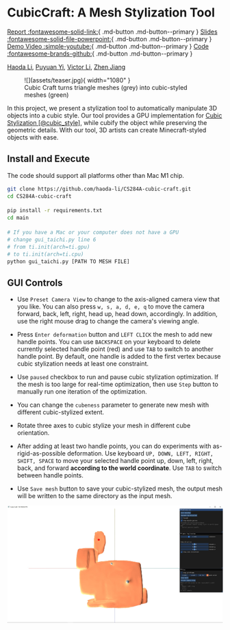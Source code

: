# CubicCraft: A Mesh Stylization Tool

[Report :fontawesome-solid-link:](./report.md){ .md-button .md-button--primary } 
[Slides :fontawesome-solid-file-powerpoint:](https://docs.google.com/presentation/d/12iifKoNhjGInhJqSMDu6pAhNFBX3i4AgdjXz3iN-nas/edit?usp=sharing){ .md-button .md-button--primary }
[Demo Video :simple-youtube:](https://youtu.be/QIeVmLphMHU){ .md-button .md-button--primary }
[Code :fontawesome-brands-github:](https://github.com/haoda-li/CS284A-cubic-craft){ .md-button .md-button--primary }

[Haoda Li](https://github.com/haoda-li), 
[Puyuan Yi](https://github.com/JamesYi2953), 
[Victor Li](https://github.com/weiji-li), 
[Zhen Jiang](https://github.com/Jz1116)


<figure markdown>
  ![](assets/teaser.jpg){ width="1080" }
  <figcaption>Cubic Craft turns triangle meshes (grey) into cubic-styled meshes (green)</figcaption>
</figure>

In this project, we present a stylization tool to automatically manipulate 3D objects into a cubic style. Our tool provides a GPU implementation for [Cubic Stylization [@cubic_style]]("https://www.dgp.toronto.edu/projects/cubic-stylization/"), while cubify the object while preserving the geometric details. With our tool, 3D artists can create Minecraft-styled objects with ease. 


## Install and Execute
The code should support all platforms other than Mac M1 chip.

```bash
git clone https://github.com/haoda-li/CS284A-cubic-craft.git
cd CS284A-cubic-craft

pip install -r requirements.txt
cd main

# If you have a Mac or your computer does not have a GPU
# change gui_taichi.py line 6 
# from ti.init(arch=ti.gpu)
# to ti.init(arch=ti.cpu)
python gui_taichi.py [PATH TO MESH FILE]
```

## GUI Controls

- Use `Preset Camera View` to change to the axis-aligned camera view that you like. You can also press `w, s, a, d, e, q` to move the camera forward, back, left, right, head up, head down, accordingly. In addition, use the right mouse drag to change the camera's viewing angle. 

- Press `Enter deformation` button and `LEFT CLICK` the mesh to add new handle points. You can use `BACKSPACE` on your keyboard to delete currently selected handle point (red) and use `TAB` to switch to another handle point. By default, one handle is added to the first vertex because cubic stylization needs at least one constraint.

- Use `paused` checkbox to run and pause cubic stylization optimization. If the mesh is too large for real-time optimization, then use `Step` button to manually run one iteration of the optimization. 

- You can change the `cubeness` parameter to generate new mesh with different cubic-stylized extent.

- Rotate three axes to cubic stylize your mesh in different cube orientation.

- After adding at least two handle points, you can do experiments with as-rigid-as-possible deformation. Use keyboard `UP, DOWN, LEFT, RIGHT, SHIFT, SPACE` to move your selected handle point up, down, left, right, back, and forward __according to the world coordinate__. Use `TAB` to switch between handle points.

- Use `Save mesh` button to save your cubic-stylized mesh, the output mesh will be written to the same directory as the input mesh. 

![GUI](assets/gui.jpg)